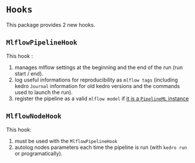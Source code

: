# ``Hooks``

This package provides 2 new hooks.

## ``MlflowPipelineHook``

This hook :

  1. manages mlflow settings at the beginning and the end of the run (run start / end).
  2. log useful informations for reproducibility as ``mlflow tags`` (including kedro ``Journal`` information for old kedro versions and the commands used to launch the run).
  3. register the pipeline as a valid ``mlflow model`` if [it is a ``PipelineML`` instance](./03_Pipelines.md)

## ``MlflowNodeHook``

This hook:

  1. must be used with the ``MlflowPipelineHook``
  2. autolog nodes parameters each time the pipeline is run (with ``kedro run`` or programatically).
